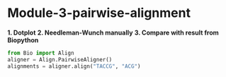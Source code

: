 # Module-3-pairwise-alignment
**1. Dotplot**
**2. Needleman-Wunch manually**
**3. Compare with result from Biopython**
```python
from Bio import Align
aligner = Align.PairwiseAligner()
alignments = aligner.align("TACCG", "ACG")
```
